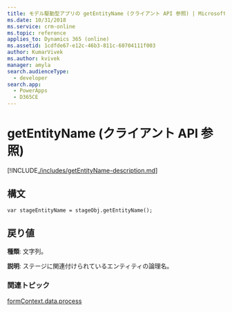 ```yaml
---
title: モデル駆動型アプリの getEntityName (クライアント API 参照) | MicrosoftDocs
ms.date: 10/31/2018
ms.service: crm-online
ms.topic: reference
applies_to: Dynamics 365 (online)
ms.assetid: 1cdfde67-e12c-46b3-811c-60704111f003
author: KumarVivek
ms.author: kvivek
manager: amyla
search.audienceType:
  - developer
search.app:
  - PowerApps
  - D365CE
---
```

# <a name="getentityname-client-api-reference"></a>getEntityName (クライアント API 参照)



[!INCLUDE[./includes/getEntityName-description.md](./includes/getEntityName-description.md)]

## <a name="syntax"></a>構文

`var stageEntityName = stageObj.getEntityName();`

## <a name="return-value"></a>戻り値

**種類**: 文字列。 

**説明**: ステージに関連付けられているエンティティの論理名。

### <a name="related-topics"></a>関連トピック
 
[formContext.data.process](../../formContext-data-process.md)

